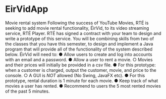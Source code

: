 # EirVidApp
Movie rental system 
Following the success of YouTube Movies, RTÉ is seeking to add movie rental functionality, ÉirVid, to its
video streaming service, RTÉ Player. RTÉ has signed a contract with your team to design and write a
prototype of this service. You will be combining skills from two of the classes that you have this
semester, to design and implement a Java program that will provide all of the functionality of the system
described below.
ÉirVid will need to:
● Allow users to create and log into accounts with an email and a password.
● Allow a user to rent a movie.
○ Movies and their prices will initially be provided in a csv file.
● For this prototype: when a customer is charged, output the customer, movie, and price to the
console.
○ A GUI is *NOT* allowed (No Swing, JavaFX etc).
● For this prototype, rental duration is 1 minute for each movie.
● Keep track of what movies a user has rented.
● Recommend to users the 5 most rented movies of the past 5 minutes.
